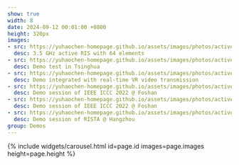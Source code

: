 ```yaml
---
show: true
width: 8
date: 2024-09-12 00:01:00 +0800
height: 320px
images:
- src: https://yuhaochen-homepage.github.io/assets/images/photos/active-proto.jpg
  desc: 3.5 GHz active RIS with 64 elements
- src: https://yuhaochen-homepage.github.io/assets/images/photos/active-test.jpg
  desc: Demo test in Tsinghua
- src: https://yuhaochen-homepage.github.io/assets/images/photos/active-VR.jpg
  desc: Demo integrated with real-time VR video transmission
- src: https://yuhaochen-homepage.github.io/assets/images/photos/active-ICCC.jpg
  desc: Demo session of IEEE ICCC 2022 @ Foshan
- src: https://yuhaochen-homepage.github.io/assets/images/photos/active-ICCC2.jpg
  desc: Demo session of IEEE ICCC 2022 @ Foshan
- src: https://yuhaochen-homepage.github.io/assets/images/photos/active-RISTA.jpg
  desc: Demo session of RISTA @ Hangzhou
group: Demos
---
```


{% include widgets/carousel.html id=page.id images=page.images height=page.height %}
